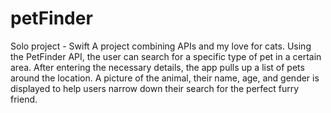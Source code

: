 # petFinder
Solo project - Swift A project combining APIs and my love for cats. Using the PetFinder API, the user can search for a specific type of pet in a certain area.
After entering the necessary details, the app pulls up a list of pets around the location. A picture of the animal, their name, age, and gender is displayed to help users narrow down their search for the perfect furry friend.
